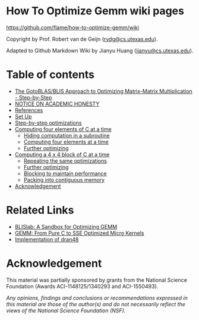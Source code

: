 # How To Optimize Gemm wiki pages
https://github.com/flame/how-to-optimize-gemm/wiki

Copyright by Prof. Robert van de Geijn (rvdg@cs.utexas.edu).

Adapted to Github Markdown Wiki by Jianyu Huang (jianyu@cs.utexas.edu).

# Table of contents

  * [The GotoBLAS/BLIS Approach to Optimizing Matrix-Matrix Multiplication - Step-by-Step](../../wiki#the-gotoblasblis-approach-to-optimizing-matrix-matrix-multiplication---step-by-step)
  * [NOTICE ON ACADEMIC HONESTY](../../wiki#notice-on-academic-honesty)
  * [References](../../wiki#references)
  * [Set Up](../../wiki#set-up)
  * [Step-by-step optimizations](../../wiki#step-by-step-optimizations)
  * [Computing four elements of C at a time](../../wiki#computing-four-elements-of-c-at-a-time)
    * [Hiding computation in a subroutine](../../wiki#hiding-computation-in-a-subroutine)
    * [Computing four elements at a time](../../wiki#computing-four-elements-at-a-time)
    * [Further optimizing](../../wiki#further-optimizing)
  * [Computing a 4 x 4 block of C at a time](../../wiki#computing-a-4-x-4-block-of-c-at-a-time)
    * [Repeating the same optimizations](../../wiki#repeating-the-same-optimizations)
    * [Further optimizing](../../wiki#further-optimizing-1)
    * [Blocking to maintain performance](../../wiki#blocking-to-maintain-performance)
    * [Packing into contiguous memory](../../wiki#packing-into-contiguous-memory)
  * [Acknowledgement](../../wiki#acknowledgement)

# Related Links
* [BLISlab: A Sandbox for Optimizing GEMM](https://github.com/flame/blislab)
* [GEMM: From Pure C to SSE Optimized Micro Kernels](http://apfel.mathematik.uni-ulm.de/~lehn/sghpc/gemm/)
* [Implementation of dran48](https://gist.github.com/mortennobel/8665258)

# Acknowledgement
This material was partially sponsored by grants from the National Science Foundation (Awards ACI-1148125/1340293 and ACI-1550493).

_Any opinions, findings and conclusions or recommendations expressed in this material are those of the author(s) and do not necessarily reflect the views of the National Science Foundation (NSF)._
